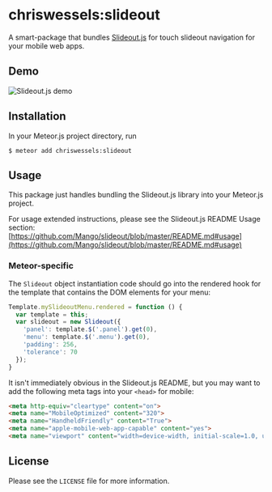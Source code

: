 # chriswessels:slideout

A smart-package that bundles [Slideout.js](https://github.com/mango/slideout) for touch slideout navigation for your mobile web apps.

## Demo

<img src="https://i.imgur.com/AWgwlVW.gif" alt="Slideout.js demo">

## Installation

In your Meteor.js project directory, run

    $ meteor add chriswessels:slideout

## Usage

This package just handles bundling the Slideout.js library into your Meteor.js project.

For usage extended instructions, please see the Slideout.js README Usage section: [https://github.com/Mango/slideout/blob/master/README.md#usage](https://github.com/Mango/slideout/blob/master/README.md#usage)

### Meteor-specific

The `Slideout` object instantiation code should go into the rendered hook for the template that contains the DOM elements for your menu:

```javascript
Template.mySlideoutMenu.rendered = function () {
  var template = this;
  var slideout = new Slideout({
    'panel': template.$('.panel').get(0),
    'menu': template.$('.menu').get(0),
    'padding': 256,
    'tolerance': 70
  });
}
```

It isn't immediately obvious in the Slideout.js README, but you may want to add the following meta tags into your `<head>` for mobile:

```html
<meta http-equiv="cleartype" content="on">
<meta name="MobileOptimized" content="320">
<meta name="HandheldFriendly" content="True">
<meta name="apple-mobile-web-app-capable" content="yes">
<meta name="viewport" content="width=device-width, initial-scale=1.0, user-scalable=no">
```

## License

Please see the `LICENSE` file for more information.
